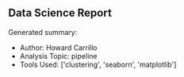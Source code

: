 ## Data Science Report

Generated summary:

- Author: Howard Carrillo
- Analysis Topic: pipeline
- Tools Used: ['clustering', 'seaborn', 'matplotlib']
